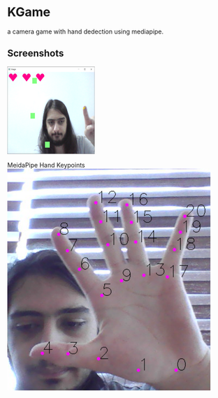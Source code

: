 # KGame
a camera game with hand dedection using mediapipe.

## Screenshots
<img src="ss_game.png" width="200" height="200" />

MeidaPipe Hand Keypoints  
![img_1.png](ss_keypoints.png)

